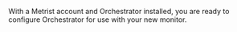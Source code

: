 With a Metrist account and Orchestrator installed, you are ready to configure Orchestrator for use with your new monitor.
